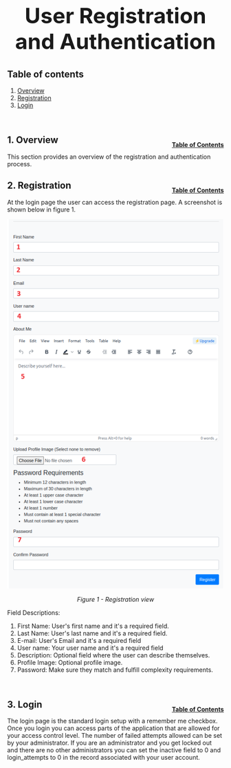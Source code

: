<h1 style="font-size: 50px; text-align: center;">User Registration and Authentication</h1>

## Table of contents
1. [Overview](#overview)
2. [Registration](#registration)
3. [Login](#login)

<br>

## 1. Overview <a id="overview"></a><span style="float: right; font-size: 14px; padding-top: 15px;">[Table of Contents](#table-of-contents)</span>
This section provides an overview of the registration and authentication process.
<br>

## 2. Registration <a id="registration"></a><span style="float: right; font-size: 14px; padding-top: 15px;">[Table of Contents](#table-of-contents)</span>
At the login page the user can access the registration page. A screenshot is shown below in figure 1.

<div style="text-align: center;">
  <img src="assets/registration.png" alt="Registration view">
  <p style="font-style: italic;">Figure 1 - Registration view</p>
</div>

Field Descriptions:
1. First Name: User's first name and it's a required field.
2. Last Name: User's last name and it's a required field.
3. E-mail: User's Email and it's a required field
4. User name: Your user name and it's a required field
5. Description: Optional field where the user can describe themselves.
6. Profile Image: Optional profile image.
7. Password: Make sure they match and fulfill complexity requirements.
<br>

## 3. Login <a id="login"></a><span style="float: right; font-size: 14px; padding-top: 15px;">[Table of Contents](#table-of-contents)</span>
The login page is the standard login setup with a remember me checkbox. Once you login you can access parts of the application that are allowed for your access control level. The number of failed attempts allowed can be set by your administrator. If you are an administrator and you get locked out and there are no other administrators you can set the inactive field to 0 and login_attempts to 0 in the record associated with your user account.